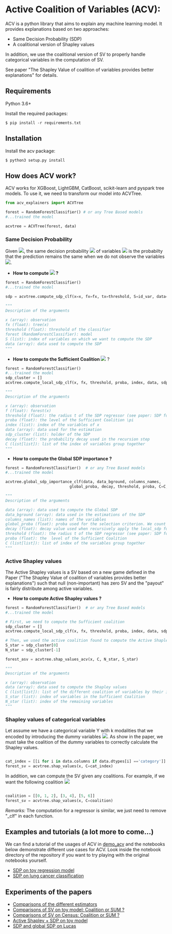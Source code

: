 # Active Coalition of Variables (ACV):

ACV is a python library that aims to explain any machine learning model. It provides explanations based on two approaches:
* Same Decision Probability (SDP)
* A coalitional version of Shapley values

In addition, we use the coalitional version of SV to properly handle categorical variables in the computation of SV.

See paper "The Shapley Value of coalition of variables provides better explanations" for details.

## Requirements
Python 3.6+ 

Install the required packages:
```
$ pip install -r requirements.txt
```

## Installation

Install the acv package:
```
$ python3 setup.py install 
```

## How does ACV work?
ACV works for XGBoost, LightGBM, CatBoost, scikit-learn and pyspark tree models. 
To use it, we need to transform our model into ACVTree. 

```python
from acv_explainers import ACVTree

forest = RandomForestClassifier() # or any Tree Based models
#...trained the model

acvtree = ACVTree(forest, data)
```

### Same Decision Probability
Given <img src="https://latex.codecogs.com/gif.latex?x%20%3D%20%28x_S%2C%20x_%7B%5Cbar%7BS%7D%7D%29" />, the same decision probability <img src="https://latex.codecogs.com/gif.latex?SDP_S%28x%2C%20f%29" /> of variables <img src="https://latex.codecogs.com/gif.latex?x_S" />  is the probabilty that the prediction remains the same when we do not observe the variables <img src="https://latex.codecogs.com/gif.latex?x_{\bar{S}}" />.
* **How to compute <img src="https://latex.codecogs.com/gif.latex?SDP_S%28x%2C%20f%29" />  ?**

```python
forest = RandomForestClassifier()
#...trained the model

sdp = acvtree.compute_sdp_clf(x=x, fx=fx, tx=threshold, S=id_var, data=data)

"""
Description of the arguments    
   
x (array): observation        
fx (float): tree(x)
threshold (float): threshold of the classifier
forest (RandomForestClassifier): model
S (list): index of variables on which we want to compute the SDP
data (array): data used to compute the SDP
"""
```
* **How to compute the Sufficient Coalition <img src="https://latex.codecogs.com/gif.latex?S^\star" />** ?
```python 
forest = RandomForestClassifier()
#...trained the model
sdp_cluster = []
acvtree.compute_local_sdp_clf(x, fx, threshold, proba, index, data, sdp_cluster, decay, verbose=0, C=C)

"""
Description of the arguments

x (array): observation
f (float): forest(x)
threshold (float): the radius t of the SDP regressor (see paper: SDP for regression)
proba (float): the level of the Sufficient Coalition \pi
index (list): index of the variables of x
data (array): data used for the estimation
sdp_cluster (list): holder of the SDP
decay (float): the probability decay used in the recursion step
C (list[list]): list of the index of variables group together
"""
```

*  **How to compute the Global SDP importance ?**
```python
forest = RandomForestClassifier()  # or any Tree Based models
#...trained the model

acvtree.global_sdp_importance_clf(data, data_bground, columns_names, 
                            global_proba, decay, threshold, proba, C=C, verbose=0)

"""
Description of the arguments

data (array): data used to compute the Global SDP
data_bground (array): data used in the estimations of the SDP
columns_names (list): names of the variables
global_proba (float): proba used for the selection criterion. We count each time for a variable if it is on a set with SDP >= global proba
decay (float): decay value used when recursively apply the local_sdp function .
threshold (float): the radius t of the SDP regressor (see paper: SDP for regression)
proba (float): the  level of the Sufficient Coalition
C (list[list]): list of index of the variables group together
"""
```
### Active Shapley values

The Active Shapley values is a SV based on a new game defined in the Paper ("The Shapley Value of coalition of variables provides better explanations") such that null (non-important) has zero SV and the "payout" is fairly distribute among active variables.

* **How to compute Active Shapley values ?**

```python
forest = RandomForestClassifier()  # or any Tree Based models
#...trained the model

# First, we need to compute the Sufficient coalition 
sdp_cluster = []
acvtree.compute_local_sdp_clf(x, fx, threshold, proba, index, data, sdp_cluster, decay, verbose=0, C=C)

# Then, we used the active coalition found to compute the Active Shapley values.
S_star = sdp_cluster[0]
N_star = sdp_cluster[-1]

forest_asv = acvtree.shap_values_acv(x, C, N_star, S_star)

"""
Description of the arguments

x (array): observation
data (array): data used to compute the Shapley values
C (list[list]): list of the different coalition of variables by their index
S_star (list): index of variables in the Sufficient Coalition
N_star (list): index of the remaining variables
"""
```

### Shapley values of categorical variables
Let assume we have a categorical variable Y with k modalities that we encoded by introducing the dummy variables <img src="https://latex.codecogs.com/gif.latex?Y_1%2C%5Cdots%2C%20Y_%7Bk-1%7D" />. As show in the paper, we must take the coalition of the dummy variables to correctly calculate the Shapley values.

```python

cat_index = [[i for i in data.columns if data.dtypes[i] =='category']] # get the index of categorical variables
forest_sv = acvtree.shap_values(x, C=cat_index)
```
In addition, we can compute the SV given any coalitions. For example, if we want the following coalition <img src="https://latex.codecogs.com/gif.latex?C_0%20%3D%20%28X_0%2C%20X_1%2C%20X_2%29%2C%20C_1%3D%28X_3%2C%20X_4%29%2C%20C_2%3D%28X_5%2C%20X_6%29" />

```python

coalition = [[0, 1, 2], [3, 4], [5, 6]]
forest_sv = acvtree.shap_values(x, C=coalition)
```
*Remarks:* The computation for a regressor is similar, we just need to remove "_clf" in each function. 

## Examples and tutorials (a lot more to come...)
We can find a tutorial of the usages of ACV in [demo_acv](https://github.com/salimamoukou/acv00/blob/main/notebooks/demo_acv_tools.ipynb) and 
the notebooks below demonstrate different use cases for ACV. Look inside the notebook directory of the repository if you want to try playing with the original notebooks yourself.
* [SDP on toy regression model](https://github.com/salimamoukou/acv00/blob/main/notebooks/sdp_on_regression.ipynb)
* [SDP on lung cancer classification](https://github.com/salimamoukou/acv00/blob/main/notebooks/sdp_on_lucas_data.ipynb)

## Experiments of the papers
* [Comparisons of the different estimators](https://github.com/salimamoukou/acv00/blob/main/notebooks/comparisons_of_the_different_estimators.ipynb)
* [Comparisons of SV on toy model: Coalition or SUM ?](https://github.com/salimamoukou/acv00/blob/main/notebooks/coalition_or_sum_toy_model.ipynb)
* [Comparisons of SV on Census: Coalition or SUM ?](https://github.com/salimamoukou/acv00/blob/main/notebooks/coalition_or_sum_adult.ipynb)
* [Active Shapley + SDP on toy model](https://github.com/salimamoukou/acv00/blob/main/notebooks/sdp_on_regression.ipynb)
* [SDP and global SDP on Lucas](https://github.com/salimamoukou/acv00/blob/main/notebooks/sdp_on_lucas_data.ipynb)


